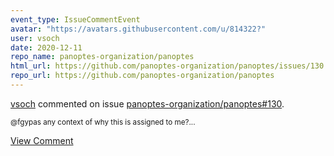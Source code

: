 ```yaml
---
event_type: IssueCommentEvent
avatar: "https://avatars.githubusercontent.com/u/814322?"
user: vsoch
date: 2020-12-11
repo_name: panoptes-organization/panoptes
html_url: https://github.com/panoptes-organization/panoptes/issues/130
repo_url: https://github.com/panoptes-organization/panoptes
---
```


<a href='https://github.com/vsoch' target='_blank'>vsoch</a> commented on issue <a href='https://github.com/panoptes-organization/panoptes/issues/130' target='_blank'>panoptes-organization/panoptes#130</a>.

<small>@fgypas any context of why this is assigned to me?...</small>

<a href='https://github.com/panoptes-organization/panoptes/issues/130' target='_blank'>View Comment</a>